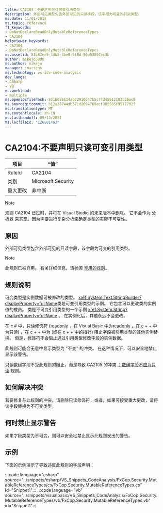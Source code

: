 ```yaml
---
title: CA2104：不要声明只读可变引用类型
description: 外部可见类型包含外部可见的只读字段，该字段为可变的引用类型。
ms.date: 11/01/2018
ms.topic: reference
f1_keywords:
- DoNotDeclareReadOnlyMutableReferenceTypes
- CA2104
helpviewer_keywords:
- CA2104
- DoNotDeclareReadOnlyMutableReferenceTypes
ms.assetid: 81b83ee5-4db5-4be0-9f8d-90b53894ec3b
author: mikejo5000
ms.author: mikejo
manager: jmartens
ms.technology: vs-ide-code-analysis
dev_langs:
- CSharp
- VB
ms.workload:
- multiple
ms.openlocfilehash: 8b1b086114ab72910647b5c74d48912183c2bac8
ms.sourcegitcommit: b12a38744db371d2894769ecf305585f9577792f
ms.translationtype: MT
ms.contentlocale: zh-CN
ms.lasthandoff: 09/13/2021
ms.locfileid: "126601463"
---
```

# <a name="ca2104-do-not-declare-read-only-mutable-reference-types"></a>CA2104:不要声明只读可变引用类型

|项目|“值”|
|-|-|
|RuleId|CA2104|
|类别|Microsoft.Security|
|重大更改|非中断|

> [!NOTE]
> 规则 CA2104 已过时，并将在 Visual Studio 的未来版本中删除。 它不会作为 [分析器](roslyn-analyzers-overview.md) 来实现，因为需要进行复杂分析来确定类型的实际不可变性。

## <a name="cause"></a>原因
外部可见类型包含外部可见的只读字段，该字段为可变的引用类型。

> [!NOTE]
> 此规则已被弃用。 有关详细信息，请参阅 [弃用的规则](fxcop-unported-deprecated-rules.md)。

## <a name="rule-description"></a>规则说明

可变类型是实例数据可被修改的类型。 <xref:System.Text.StringBuilder?displayProperty=fullName>类是可变引用类型的示例。 它包含可以更改类的实例值的成员。 类是不可变引用类型的一个示例 <xref:System.String?displayProperty=fullName> 。 在实例化后，其值永远不会更改。

在 c # 中，只读修饰符 ([readonly](/dotnet/csharp/language-reference/keywords/readonly) ，在 Visual Basic 中为[readonly](/dotnet/visual-basic/language-reference/modifiers/readonly) [，在 c](/cpp/cpp/const-cpp) + + 中为只读) ，在 c + + 中为 (或在 c + + 中的指针) 阻止字段被引用类型的其他实例替换。 但是，修饰符不会阻止通过引用类型修改字段的实例数据。

此规则可能会无意中显示类型为 "不变" 的冲突。 在这种情况下，可以安全地禁止显示该警告。

只读数组字段不受此规则的阻止，而是导致 CA2105 的冲突 [：数组字段不应为只读](../code-quality/ca2105.md) 规则。

## <a name="how-to-fix-violations"></a>如何解决冲突

若要修复与此规则的冲突，请删除只读修饰符，或者，如果可接受重大更改，请将该字段替换为不可变类型。

## <a name="when-to-suppress-warnings"></a>何时禁止显示警告

如果字段类型为不可变，则可以安全地禁止显示此规则发出的警告。

## <a name="example"></a>示例

下面的示例演示了导致违反此规则的字段声明：

:::code language="csharp" source="../snippets/csharp/VS_Snippets_CodeAnalysis/FxCop.Security.MutableReferenceTypes/cs/FxCop.Security.MutableReferenceTypes.cs" id="Snippet1":::
:::code language="vb" source="../snippets/visualbasic/VS_Snippets_CodeAnalysis/FxCop.Security.MutableReferenceTypes/vb/FxCop.Security.MutableReferenceTypes.vb" id="Snippet1":::
